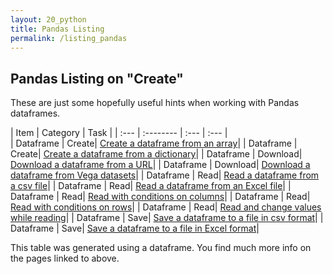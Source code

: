 ```yaml
---
layout: 20_python
title: Pandas Listing
permalink: /listing_pandas
---
```


## Pandas Listing on "Create"

These are just some hopefully useful hints when working with Pandas dataframes.

|  Item |  Category |  Task |
| :---            |    :--------   |  :--- |  :--- |  
| Dataframe | Create| [Create a dataframe from an array](pandas_create#create-a-dataframe-from-an-array)| 
| Dataframe | Create| [Create a dataframe from a dictionary](pandas_create#create-a-dataframe-from-a-dictionary)| 
| Dataframe | Download| [Download a dataframe from a URL](pandas_download#download-a-dataframe-from-a-url)| 
| Dataframe | Download| [Download a dataframe from Vega datasets](pandas_download#download-a-dataframe-from-vega-datasets)| 
| Dataframe | Read| [Read a dataframe from a csv file](pandas_read#read-a-dataframe-from-a-csv-file)| 
| Dataframe | Read| [Read a dataframe from an Excel file](pandas_read#read-a-dataframe-from-an-excel-file)| 
| Dataframe | Read| [Read with conditions on columns](pandas_read#read-with-conditions-on-columns)| 
| Dataframe | Read| [Read with conditions on rows](pandas_read#read-with-conditions-on-rows)| 
| Dataframe | Read| [Read and change values while reading](pandas_read#read-and-change-values-while-reading)| 
| Dataframe | Save| [Save a dataframe to a file in csv format](pandas_save#save-a-dataframe-to-a-file-in-csv-format)| 
| Dataframe | Save| [Save a dataframe to a file in Excel format](pandas_save#save-a-dataframe-to-a-file-in-excel-format)| 

This table was generated using a dataframe. You find much more info on the pages linked to above.
